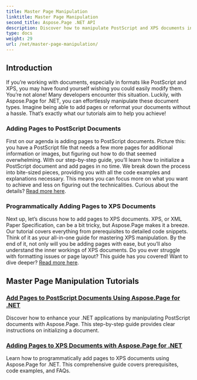 ```yaml
---
title: Master Page Manipulation
linktitle: Master Page Manipulation
second_title: Aspose.Page .NET API
description: Discover how to manipulate PostScript and XPS documents in .NET using Aspose.Page. Follow our tutorials to enhance your application capabilities.
type: docs
weight: 29
url: /net/master-page-manipulation/
---
```

## Introduction

If you’re working with documents, especially in formats like PostScript and XPS, you may have found yourself wishing you could easily modify them. You’re not alone! Many developers encounter this situation. Luckily, with Aspose.Page for .NET, you can effortlessly manipulate these document types. Imagine being able to add pages or reformat your documents without a hassle. That’s exactly what our tutorials aim to help you achieve!

### Adding Pages to PostScript Documents

First on our agenda is adding pages to PostScript documents. Picture this: you have a PostScript file that needs a few more pages for additional information or images, but figuring out how to do that seemed overwhelming. With our step-by-step guide, you’ll learn how to initialize a PostScript document and add pages in no time. We break down the process into bite-sized pieces, providing you with all the code examples and explanations necessary. This means you can focus more on what you want to achieve and less on figuring out the technicalities. Curious about the details? [Read more here](./add-page-to-postscript-document/).

### Programmatically Adding Pages to XPS Documents

Next up, let’s discuss how to add pages to XPS documents. XPS, or XML Paper Specification, can be a bit tricky, but Aspose.Page makes it a breeze. Our tutorial covers everything from prerequisites to detailed code snippets. Think of it as your all-in-one guide for mastering XPS manipulation. By the end of it, not only will you be adding pages with ease, but you’ll also understand the inner workings of XPS documents. Do you ever struggle with formatting issues or page layout? This guide has you covered! Want to dive deeper? [Read more here](./adding-page-to-xps-document/).

## Master Page Manipulation Tutorials
### [Add Pages to PostScript Documents Using Aspose.Page for .NET](./add-page-to-postscript-document/)
Discover how to enhance your .NET applications by manipulating PostScript documents with Aspose.Page. This step-by-step guide provides clear instructions on initializing a document.
### [Adding Pages to XPS Documents with Aspose.Page for .NET](./adding-page-to-xps-document/)
Learn how to programmatically add pages to XPS documents using Aspose.Page for .NET. This comprehensive guide covers prerequisites, code examples, and FAQs.